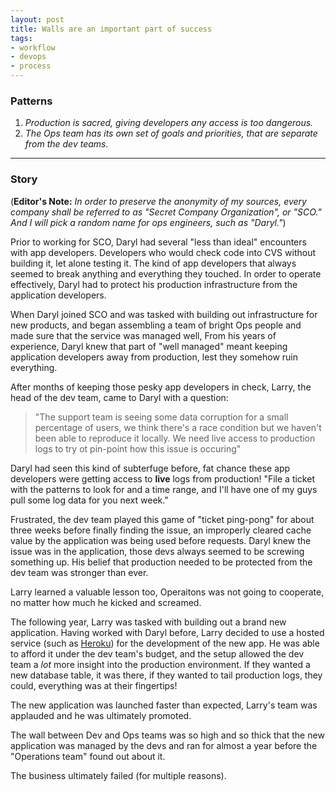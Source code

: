 ```yaml
---
layout: post
title: Walls are an important part of success
tags:
- workflow
- devops
- process
---
```



### Patterns

1. *Production is sacred, giving developers any access is too dangerous.*
1. *The Ops team has its own set of goals and priorities, that are separate
   from the dev teams.*


---

### Story


(**Editor's Note:** *In order to preserve the anonymity of my sources, every
company shall be referred to as "Secret Company Organization", or "SCO."
And I will pick a random name for ops engineers, such as "Daryl."*)


Prior to working for SCO, Daryl had several "less than ideal" encounters with
app developers. Developers who would check code into CVS without building it,
let alone testing it. The kind of app developers that always seemed to break
anything and everything they touched. In order to operate effectively, Daryl
had to protect his production infrastructure from the application developers.

When Daryl joined SCO and was tasked with building out infrastructure for new
products, and began assembling a team of bright Ops people and made sure that
the service was managed well, From his years of experience, Daryl knew that
part of "well managed" meant keeping application developers away from
production, lest they somehow ruin everything.


After months of keeping those pesky app developers in check, Larry, the head of the
dev team, came to Daryl with a question:

> "The support team is seeing some data corruption for a small percentage of
> users, we think there's a race condition but we haven't been able to
> reproduce it locally. We need live access to production logs to try ot
> pin-point how this issue is occuring"


Daryl had seen this kind of subterfuge before, fat chance these app developers
were getting access to **live** logs from production! "File a ticket with the
patterns to look for and a time range, and I'll have one of my
guys pull some log data for you next week."


Frustrated, the dev team played this game of "ticket ping-pong" for about three
weeks before finally finding the issue, an improperly cleared cache value by the
application was being used before requests. Daryl knew the issue was in the
application, those devs always seemed to be screwing something up. His belief
that production needed to be protected from the dev team was stronger than
ever.


Larry learned a valuable lesson too, Operaitons was not going to cooperate, no
matter how much he kicked and screamed.

The following year, Larry was tasked with building out a brand new application.
Having worked with Daryl before, Larry decided to use a hosted service (such as
[Heroku](http://www.heroku.com)) for the development of the new app. He was
able to afford it under the dev team's budget, and the setup allowed the dev
team a *lot* more insight into the production environment. If they wanted a new
database table, it was there, if they wanted to tail production logs, they
could, everything was at their fingertips!

The new application was launched faster than expected, Larry's team was
applauded and he was ultimately promoted.


The wall between Dev and Ops teams was so high and so thick that the new
application was managed by the devs and ran for almost a year before the
"Operations team" found out about it.


The business ultimately failed (for multiple reasons).


